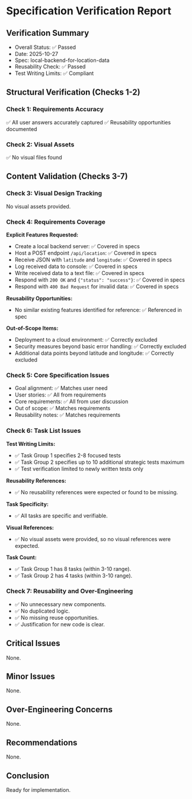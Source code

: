 # Specification Verification Report

## Verification Summary
- Overall Status: ✅ Passed
- Date: 2025-10-27
- Spec: local-backend-for-location-data
- Reusability Check: ✅ Passed
- Test Writing Limits: ✅ Compliant

## Structural Verification (Checks 1-2)

### Check 1: Requirements Accuracy
✅ All user answers accurately captured
✅ Reusability opportunities documented

### Check 2: Visual Assets
✅ No visual files found

## Content Validation (Checks 3-7)

### Check 3: Visual Design Tracking
No visual assets provided.

### Check 4: Requirements Coverage
**Explicit Features Requested:**
- Create a local backend server: ✅ Covered in specs
- Host a POST endpoint `/api/location`: ✅ Covered in specs
- Receive JSON with `latitude` and `longitude`: ✅ Covered in specs
- Log received data to console: ✅ Covered in specs
- Write received data to a text file: ✅ Covered in specs
- Respond with `200 OK` and `{"status": "success"}`: ✅ Covered in specs
- Respond with `400 Bad Request` for invalid data: ✅ Covered in specs

**Reusability Opportunities:**
- No similar existing features identified for reference: ✅ Referenced in spec

**Out-of-Scope Items:**
- Deployment to a cloud environment: ✅ Correctly excluded
- Security measures beyond basic error handling: ✅ Correctly excluded
- Additional data points beyond latitude and longitude: ✅ Correctly excluded

### Check 5: Core Specification Issues
- Goal alignment: ✅ Matches user need
- User stories: ✅ All from requirements
- Core requirements: ✅ All from user discussion
- Out of scope: ✅ Matches requirements
- Reusability notes: ✅ Matches requirements

### Check 6: Task List Issues

**Test Writing Limits:**
- ✅ Task Group 1 specifies 2-8 focused tests
- ✅ Task Group 2 specifies up to 10 additional strategic tests maximum
- ✅ Test verification limited to newly written tests only

**Reusability References:**
- ✅ No reusability references were expected or found to be missing.

**Task Specificity:**
- ✅ All tasks are specific and verifiable.

**Visual References:**
- ✅ No visual assets were provided, so no visual references were expected.

**Task Count:**
- ✅ Task Group 1 has 8 tasks (within 3-10 range).
- ✅ Task Group 2 has 4 tasks (within 3-10 range).

### Check 7: Reusability and Over-Engineering
- ✅ No unnecessary new components.
- ✅ No duplicated logic.
- ✅ No missing reuse opportunities.
- ✅ Justification for new code is clear.

## Critical Issues
None.

## Minor Issues
None.

## Over-Engineering Concerns
None.

## Recommendations
None.

## Conclusion
Ready for implementation.
